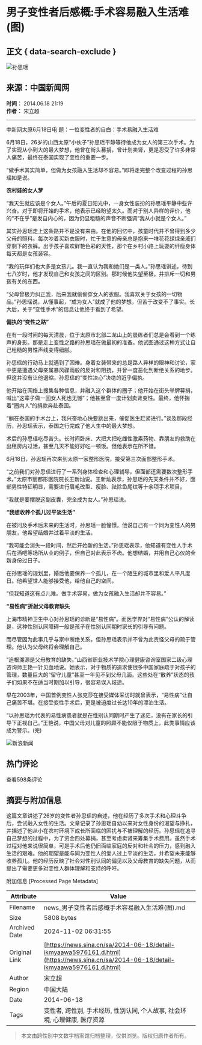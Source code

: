 # 男子变性者后感概:手术容易融入生活难(图)

## 正文 { data-search-exclude }


![孙思瑶](//n.sinaimg.cn/sinakd10200/360/w180h180/20221208/9a5e-68863e2aa95fcb69c00720aa3d256d64.jpg)

## 来源：中国新闻网  
**时间：** 2014.06.18 21:19  
**作者：** 宋立超  

---

中新网太原6月18日电 题：一位变性者的自白：手术易融入生活难

6月18日，26岁的山西太原“小伙子”孙思瑶平静等待他成为女人的第三次手术。为了实现从小到大的最大梦想，他曾在街头募捐，曾计划卖肾，更是忍受了许多非常人痛苦，最终在泰国实现了变性的重要一步。

“做手术其实简单，但做为女孩融入生活却不容易。”即将走完整个改变过程的孙思瑶如是说。

**农村娃的女人梦**

“我天生就应该是个女人。”午后的夏日阳光中，一身女性装扮的孙思瑶平静中些许兴奋。对于即将开始的手术，他表示已经盼望太久。而对于别人异样的评价，他的“不在乎”是发自内心的，因为仍显粗糙的声音不断强调“我从小就是个女人。”

其实孙思瑶走上这条路并不是没有来由。在他的回忆中，孩童时代并不曾得到多少父母的照料。每次吵着买新衣服时，忙于生意的母亲总是抱来一堆花花绿绿亲戚们穿剩下的衣裤。出于孩子喜欢鲜艳色彩的天性，那个在乡村小路上玩耍的纤瘦身体每天都是女孩装容。

“我的玩伴们也大多是女孩儿。我一直认为我和她们是一类人。”孙思瑶讲述，待到七八岁时，他才发现自己和女孩之间的区别。那时候他失望至极，并排斥一切和男孩有关的东西。

“父母曾极力纠正我，后来我就偷偷穿女人的衣服。我喜欢关于女孩的一切物品。”孙思瑶说，从懂事起，“成为女人”就成了他的梦想，但苦于改变不了事实。长大后，关于“变性手术”的信息让他终于看到了希望。

**偏执的“变性之路”**

在有一段时间的每天清晨，位于太原市北部二龙山上的晨练者们总是会看到一个练声的身影。那是走上变性之路的孙思瑶在做最初的准备。他试图通过这种方式让自己粗糙的男性声线变得细腻。

孙思瑶的行动马上就遇到了困难。身着女装带来的总是路人异样的眼神和讨论，家中更是遭遇父母亲属暴风骤雨般的反对和阻挠，并曾一度恶化到断绝关系的地步。但这并没有让他退缩，孙思瑶的“变性决心”决绝的近乎偏执。

他开始在网络上搜集各种信息，并融入这个群体的圈子；他开始在街头举牌募捐，喊出“这辈子做一回女人死也无憾”；他甚至曾一度计划卖肾变性。最终，他怀揣着“圈内人”的捐款奔赴泰国。

“躺在泰国的手术台上，我兴奋地心快要跳出来，催促医生赶紧进行。”谈及那段经历，孙思瑶表示，泰国之行完成了他人生中的最大梦想。

术后的孙思瑶吃尽苦头。长时间卧床、大把大把吃雌性激素药物、靠朋友的救助在出租房内过活，甚至几天不能好好吃一顿饭。但他表示在所不惜。

6月18日，孙思瑶再次来到太原一家整形医院，接受第三次面部整形手术。

“之前我们对孙思瑶进行了一系列身体检查和心理辅导，但面部还需要数次整形手术。”太原市丽都形医院院长王新灿说。王新灿表示，孙思瑶的先天条件并不好，面部男性特征明显，需要进行眉毛改型、瘦脸、祛除鱼尾纹等十余项手术项目。

“我就是要摆脱这副皮囊，完全成为女人。”孙思瑶说。

**“我想收养个孤儿过平淡生活”**

在被问及手术后未来的生活时，孙思瑶一脸憧憬。他说自己有一个同为变性人的男朋友，他希望结婚并过着平淡的生活。

“我可能会消失一段时间，然后开始新的生活。”孙思瑶表示，他知道有变性人手术后在酒吧等场所从业的例子，但自己对此表示不齿。他想结婚，并用自己心仪的全新身份过日子。

在孙思瑶的规划里，婚后他要保养一个孤儿，在一个陌生的城市里和爱人平凡度日。他希望世人能够接受他，给他自己的空间。

“但我知道这有点儿难。做手术容易，做为女孩融入生活却并不容易。”

**“易性病”折射父母教育缺失**

上海市精神卫生中心对孙思瑶的诊断是“易性病”。而医学界对“易性病”公认的解读是，这种性别认同障碍一般是孩子在性别认同期时家长的引导有问题。

而尽管因为此事几乎与家中断绝关系，但孙思瑶表示并不曾为此责怪父母的疏于管理。他认为父母终将会理解自己。

“追根溯源是父母教育的缺失。”山西省职业技术学院心理健康咨询室国家二级心理咨询师王艳一针见血地说。她表示，对于物质的追求使很多中国家庭疏于对孩子的管理，数量巨大的“留守儿童”甚至一年见不到父母几面。这些处在“散养”状态的孩子们如果不在适当时期加以引导，很容易误入歧途。

早在2003年，中国首例变性人张克莎在接受媒体采访时就曾表示，“易性病”让自己痛苦不堪。在接受变性手术后，更是被迫度过长达10年的漂泊生活。

“以孙思瑶为代表的易性病患者就是在性别认同期时产生了迷茫，没有在家长的引导下正视自己。”王艳说，中国父母对儿童的照顾不能仅限于物质上，此类事情应该成为警示。(完)

![新浪新闻](//n.sinaimg.cn/default/2fb77759/20151125/320X320.png)

## 热门评论
查看598条评论

## 摘要与附加信息

<!-- tcd_abstract -->
这篇文章讲述了26岁的变性者孙思瑶的自述，他在经历了多次手术和心理斗争后，尝试融入女性的生活。文章记录了孙思瑶自幼以来对女性身份的渴望与挣扎，并描述了他从小在农村环境下成长所面临的困扰与不被理解的经历。孙思瑶在追寻自己梦想的过程中，为了资金四处募捐，甚至考虑卖肾来筹集手术费用。虽然手术过程对他来说很简单，可是手术后他仍旧面临家庭的反对和社会的压力，感到融入生活的艰难。他的期望是能与同为变性人的爱人过上平淡的生活，并希望未来能够收养孤儿。他的经历反映了社会对性别认同的偏见以及父母教育的缺失问题，从而提出了需要更多对变性人群体理解和支持的呼吁。
<!-- tcd_abstract_end -->

附加信息 [Processed Page Metadata]

| Attribute       | Value                                  |
|-----------------|----------------------------------------|
| Filename        | news_男子变性者后感概手术容易融入生活难(图).md                             |
| Size            | 5808 bytes                           |
| Archived Date   | 2024-11-02 06:31:55                             |
| Original Link   | [https://news.sina.cn/sa/2014-06-18/detail-ikmyaawa5976161.d.html](https://news.sina.cn/sa/2014-06-18/detail-ikmyaawa5976161.d.html)                       |
| Author          | 宋立超                               |
| Region          | 中国大陆                               |
| Date            | 2014-06-18                                 |
| Tags            | 变性者, 跨性别, 手术经历, 性别认同, 个人故事, 社会环境, 心理健康, 医疗资源                                 |
>
> 本文由跨性别中文数字档案馆归档整理，仅供浏览。版权归原作者所有。
>